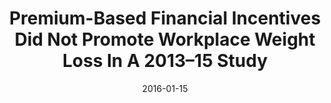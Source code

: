 ---
articlename2: premiums
title: >-
  Premium-Based Financial Incentives Did Not Promote Workplace Weight Loss In A 2013–15 Study
date: '2016-01-15'
summary: >-
  The apparent failure of the incentives to promote weight loss suggests that employers that encourage weight reduction through workplace wellness programs should test alternatives to the conventional premium adjustment approach by using alternative incentive designs, larger incentives, or both.
authors: >-
  Mitesh S. Patel, David A. Asch, Andrea B. Troxel, Michele Fletcher, Rosemary Osman-Koss, Jennifer Brady, Lisa Wesby, Victoria Hilbert, Jingsan Zhu, Wenli Wang, and Kevin G. Volpp
externallink: 'https://www.healthaffairs.org/doi/abs/10.1377/hlthaff.2015.0945'
journal: Hlth Aff
---